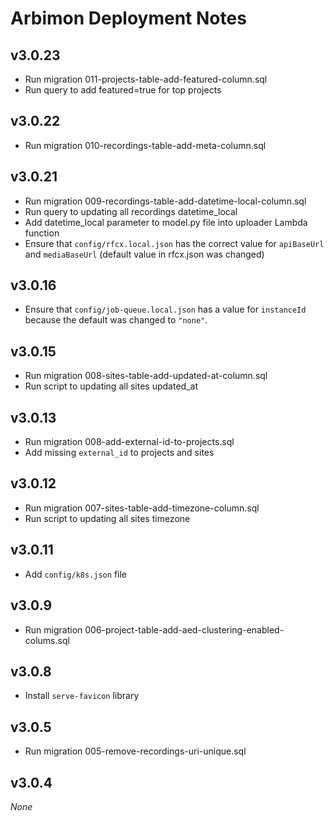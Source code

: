 # Arbimon Deployment Notes

## v3.0.23

- Run migration 011-projects-table-add-featured-column.sql
- Run query to add featured=true for top projects

## v3.0.22

- Run migration 010-recordings-table-add-meta-column.sql

## v3.0.21

- Run migration 009-recordings-table-add-datetime-local-column.sql
- Run query to updating all recordings datetime_local
- Add datetime_local parameter to model.py file into uploader Lambda function
- Ensure that `config/rfcx.local.json` has the correct value for `apiBaseUrl` and `mediaBaseUrl` (default value in rfcx.json was changed)

## v3.0.16

- Ensure that `config/job-queue.local.json` has a value for `instanceId` because the default was changed to `"none"`.

## v3.0.15

- Run migration 008-sites-table-add-updated-at-column.sql
- Run script to updating all sites updated_at

## v3.0.13

- Run migration 008-add-external-id-to-projects.sql
- Add missing `external_id` to projects and sites

## v3.0.12

- Run migration 007-sites-table-add-timezone-column.sql
- Run script to updating all sites timezone

## v3.0.11

- Add `config/k8s.json` file

## v3.0.9

- Run migration 006-project-table-add-aed-clustering-enabled-colums.sql

## v3.0.8

- Install `serve-favicon` library

## v3.0.5

- Run migration 005-remove-recordings-uri-unique.sql

## v3.0.4

_None_
